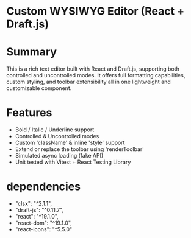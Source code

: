 # Custom WYSIWYG Editor (React + Draft.js)

# Summary

This is a rich text editor built with React and Draft.js, supporting both controlled and uncontrolled modes. It offers full formatting capabilities, custom styling, and toolbar extensibility all in one lightweight and customizable component.

# Features

- Bold / Italic / Underline support
- Controlled & Uncontrolled modes
- Custom 'className' & inline 'style' support
- Extend or replace the toolbar using 'renderToolbar'
- Simulated async loading (fake API)
- Unit tested with Vitest + React Testing Library

# dependencies

- "clsx": "^2.1.1",
- "draft-js": "^0.11.7",
- "react": "^19.1.0",
- "react-dom": "^19.1.0",
- "react-icons": "^5.5.0"
